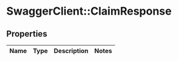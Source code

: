 # SwaggerClient::ClaimResponse

## Properties
Name | Type | Description | Notes
------------ | ------------- | ------------- | -------------

